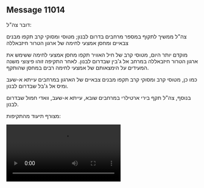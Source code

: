 ## Message 11014

דובר צה"ל:

צה"ל ממשיך לתקוף במספר מרחבים בדרום לבנון; מטוסי ומסוקי קרב תקפו מבנים צבאיים ומחסן אמצעי לחימה של ארגון הטרור חיזבאללה

מוקדם יותר היום, מטוסי קרב של חיל האוויר תקפו מחסן אמצעי לחימה ששימש את ארגון הטרור חיזבאללה במרחב אל ג'בין שבדרום לבנון.
לאחר התקיפה זוהו פיצוצי משנה המעידים על הימצאותם של אמצעי לחימה רבים במחסן שהותקף.

כמו כן, מטוסי קרב ומסוקי קרב תקפו מבנים צבאיים של הארגון במרחבים עייתא א-שעב ומיס אל ג'בל שבדרום לבנון.

בנוסף, צה"ל תקף בירי ארטילרי במרחבים שובא, עייתא א-שעב, וואדי חמול שבדרום לבנון.

מצורף תיעוד מהתקיפות:

![Video](https://data.iron-swords.co.il/2024/August/22/11014/11014_media.mp4)
